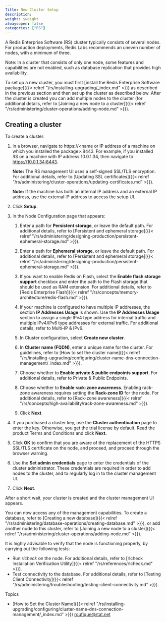 ```yaml
---
Title: New Cluster Setup
description:
weight: $weight
alwaysopen: false
categories: ["RS"]
---
```

A Redis Enterprise Software (RS) cluster typically consists of several
nodes. For production deployments, Redis Labs recommends an uneven
number of nodes, with a minimum of three.

Note: In a cluster that consists of only one node, some features and
capabilities are not enabled, such as database replication that provides high availability.

To set up a new cluster, you must first [install the Redis Enterprise
Software
package]({{< relref "/rs/installing-upgrading/_index.md" >}})
as described in the previous section and then set up the cluster as
described below. After the cluster is created you can add multiple nodes
to the cluster (for additional details, refer to [Joining a new node to
a
cluster]({{< relref "/rs/administering/cluster-operations/adding-node.md" >}}).

## Creating a cluster

To create a cluster:

1. In a browser, navigate to https://\<name or IP address of a machine
    on which you installed the package\>:8443. For example, if you
    installed RS on a machine with IP address 10.0.1.34, then navigate
    to https://10.0.1.34:8443.

    **Note:** The RS management UI uses a self-signed SSL/TLS encryption.
    For additional details, refer to [Updating SSL
    certificates]({{< relref "/rs/administering/cluster-operations/updating-certificates.md" >}}).

    **Note:** If the machine has both an internal IP address and an
    external IP address, use the external IP address to access the setup
    UI.

1. Click **Setup**.
1. In the Node Configuration page that appears:

    1. Enter a path for **Persistent storage**, or leave the default
        path.
        For additional details, refer to [Persistent and ephemeral
        storage]({{< relref "/rs/administering/designing-production/persistent-ephemeral-storage.md" >}}).

    1. Enter a path for **Ephemeral storage**, or leave the default
        path.
        For additional details, refer to [Persistent and ephemeral
        storage]({{< relref "/rs/administering/designing-production/persistent-ephemeral-storage.md" >}}).

    1. If you want to enable Redis on Flash, select the **Enable flash
        storage support** checkbox and enter the path to the Flash
        storage that should be used as RAM extension.
        For additional details, refer to [Redis Enterprise
        Flash]({{< relref "/rs/concepts/memory-architecture/redis-flash.md" >}}).

    1. If your machine is configured to have multiple IP addresses, the
        section **IP Addresses Usage** is shown. Use the **IP
        Addresses Usage** section to assign a single IPv4 type address
        for internal traffic and multiple IPv4/IPv6 type addresses for
        external traffic. For additional details, refer to Multi-IP &
        IPv6.

    1. In Cluster configuration, select **Create new cluster**.

    1. In **Cluster name (FQDN)**, enter a unique name for the
        cluster.
        For guidelines, refer to [How to set the cluster
        name]({{< relref "/rs/installing-upgrading/configuring/cluster-name-dns-connection-management/_index.md" >}}).

    1. Choose whether to **Enable private & public endpoints support**.
        For additional details, refer to Private & Public Endpoints.

    1. Choose whether to **Enable rack-zone awareness**. Enabling
        rack-zone awareness requires setting the **Rack-zone ID** for
        the node. For additional details, refer to [Rack-zone
        awareness]({{< relref "/rs/concepts/high-availability/rack-zone-awareness.md" >}}).

    1. Click **Next**.
1. If you purchased a cluster key, use the **Cluster authentication**
    page to enter the key. Otherwise, you get the trial license by
    default. Read the product Terms and Conditions and click **Next.**
1. Click **OK** to confirm that you are aware of the replacement of the HTTPS SSL/TLS
    certificate on the node, and proceed, and proceed through the browser warning.
1. Use the **Set admin credentials** page to enter the credentials of
    the cluster administrator. These credentials are required in order
    to add nodes to the cluster, and to regularly log in to the cluster
    management UI.
1. Click **Next**.

After a short wait, your cluster is created and the cluster management
UI appears.

You can now access any of the management capabilities. To create a
database, refer to [Creating a new
database]({{< relref "/rs/administering/database-operations/creating-database.md" >}}),
or add another node to this cluster, refer to [Joining a new node to a
cluster]({{< relref "/rs/administering/cluster-operations/adding-node.md" >}}).

It is highly advisable to verify that the node is functioning properly,
by carrying out the following tests:

- Run *rlcheck* on the node. For additional details, refer to [rlcheck
    Installation Verification
    Utility]({{< relref "/rs/references/rlcheck.md" >}}).
- Test connectivity to the database. For additional details, refer to
    [Testing Client
    Connectivity]({{< relref "/rs/administering/troubleshooting/testing-client-connectivity.md" >}}).

Topics

- [How to Set the Cluster
    Name]({{< relref "/rs/installing-upgrading/configuring/cluster-name-dns-connection-management/_index.md" >}})
roufique@rtat.net
